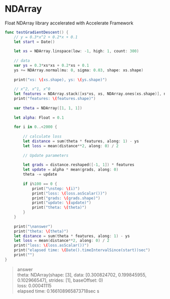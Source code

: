 # NDArray
Float NDArray library accelerated with Accelerate Framework

```swift
func testGradientDescent() {
    // y = 0.3*x^2 + 0.2*x + 0.1
    let start = Date()
    
    let xs = NDArray.linspace(low: -1, high: 1, count: 300)
    
    // data
    var ys = 0.3*xs*xs + 0.2*xs + 0.1
    ys += NDArray.normal(mu: 0, sigma: 0.03, shape: xs.shape)
    
    print("xs: \(xs.shape), ys: \(ys.shape)")
    
    // x^2, x^1, x^0
    let features = NDArray.stack([xs*xs, xs, NDArray.ones(xs.shape)], newAxis: -1)
    print("features: \(features.shape)")
    
    var theta = NDArray([1, 1, 1])
    
    let alpha: Float = 0.1
    
    for i in 0..<2000 {
        
        // calculate loss
        let distance = sum(theta * features, along: 1) - ys
        let loss = mean(distance**2, along: 0) / 2
        
        // Update parameters
        
        let grads = distance.reshaped([-1, 1]) * features
        let update = alpha * mean(grads, along: 0)
        theta -= update
        
        if i%100 == 0 {
            print("\nstep: \(i)")
            print("loss: \(loss.asScalar())")
            print("grads: \(grads.shape)")
            print("update: \(update)")
            print("theta: \(theta)")
        }
    }
    
    print("\nanswer")
    print("theta: \(theta)")
    let distance = sum(theta * features, along: 1) - ys
    let loss = mean(distance**2, along: 0) / 2
    print("loss: \(loss.asScalar())")
    print("elapsed time: \(Date().timeIntervalSince(start))sec")
    print("")
}
```
> answer  
> theta: NDArray(shape: [3], data: [0.300824702, 0.199845955, 0.102966547], strides: [1], baseOffset: 0)  
> loss: 0.00041115  
> elapsed time: 0.166108965873718sec  s
